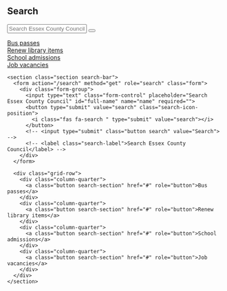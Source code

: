 ## Search

<section class="section search-bar">
  <form action="/search" method="get" role="search" class="form">
    <div class="form-group">
      <input type="text" class="form-control" placeholder="Search Essex County Council" id="full-name" name="name" required="">
      <button type="submit" value="search" class="search-icon-position">
        <i class="fas fa-search " type="submit" value="search"></i>
      </button>
      <!-- <input type="submit" class="button search" value="Search"> -->
      <!-- <label class="search-label">Search Essex County Council</label> -->
    </div>
  </form>

  <div class="grid-row">
    <div class="column-quarter">
      <a class="button search-section" href="#" role="button">Bus passes</a>
    </div>
    <div class="column-quarter">
      <a class="button search-section" href="#" role="button">Renew library items</a>
    </div>
    <div class="column-quarter">
      <a class="button search-section" href="#" role="button">School admissions</a>
    </div>
    <div class="column-quarter">
      <a class="button search-section" href="#" role="button">Job vacancies</a>
    </div>
  </div>
</section>

    <section class="section search-bar">
      <form action="/search" method="get" role="search" class="form">
        <div class="form-group">
          <input type="text" class="form-control" placeholder="Search Essex County Council" id="full-name" name="name" required="">
          <button type="submit" value="search" class="search-icon-position">
            <i class="fas fa-search " type="submit" value="search"></i>
          </button>
          <!-- <input type="submit" class="button search" value="Search"> -->
          <!-- <label class="search-label">Search Essex County Council</label> -->
        </div>
      </form>

      <div class="grid-row">
        <div class="column-quarter">
          <a class="button search-section" href="#" role="button">Bus passes</a>
        </div>
        <div class="column-quarter">
          <a class="button search-section" href="#" role="button">Renew library items</a>
        </div>
        <div class="column-quarter">
          <a class="button search-section" href="#" role="button">School admissions</a>
        </div>
        <div class="column-quarter">
          <a class="button search-section" href="#" role="button">Job vacancies</a>
        </div>
      </div>
    </section>